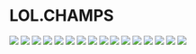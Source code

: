 # LOL.CHAMPS
![](./slides/slide-1.png)
![](./slides/slide-2.png)
![](./slides/slide-3.png)
![](./slides/slide-4.png)
![](./slides/slide-5.png)
![](./slides/slide-6.png)
![](./slides/slide-7.png)
![](./slides/slide-8.png)
![](./slides/slide-9.png)
![](./slides/slide-10.png)
![](./slides/slide-11.png)
![](./slides/slide-12.png)
![](./slides/slide-13.png)
![](./slides/slide-14.png)
![](./slides/slide-15.png)
![](./slides/slide-16.png)

